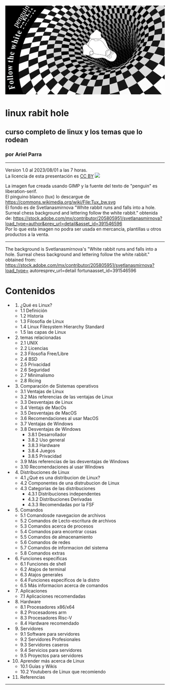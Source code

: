 ![bg](./img/rabithole.png)
# linux rabit hole
## curso completo de linux y los temas que lo rodean
### por Ariel Parra

---

Version 1.0 al 2023/08/01 a las 7 horas. <br>
La licencia de esta presentación es [CC BY](https://creativecommons.org/licenses/by/4.0/) ![](https://licensebuttons.net/l/by/3.0/88x31.png)

La imagen fue creada usando GIMP y la fuente del texto de "penguin" es liberation-serif. <br>
El pinguino blanco (tux) lo descargue de https://commons.wikimedia.org/wiki/File:Tux_bw.svg <br>
El fondo es de Svetlanasmirnova "White rabbit runs and falls into a hole. Surreal chess background and lettering follow the white rabbit." obtenida de: https://stock.adobe.com/mx/contributor/205805951/svetlanasmirnova?load_type=author&prev_url=detail&asset_id=391546596 <br>
Por lo que esta imagen no podra ser usada en mercancia, plantillas u otros productos a la venta.

---
The background is Svetlanasmirnova's "White rabbit runs and falls into a hole. Surreal chess background and lettering follow the white rabbit." obtained from: https://stock.adobe.com/mx/contributor/205805951/svetlanasmirnova?load_type= autoresprev_url=detail fortunaasset_id=391546596

# Contenidos

- 1. ¿Qué es Linux?
    - 1.1 Definición
    - 1.2 Historia
    - 1.3 Filosofia de Linux
    - 1.4 Linux Filesystem Hierarchy Standard
    - 1.5 las capas de Linux
- 2. temas relacionadas
    - 2.1 UNIX
    - 2.2 Licencias 
    - 2.3 Filosofia Free/Libre 
    - 2.4 BSD
    - 2.5 Privacidad
    - 2.6 Seguridad
    - 2.7 Minimalismo
    - 2.8 Ricing
- 3. Comparación de Sistemas operativos
    - 3.1 Ventajas de Linux
    - 3.2 Más referencias de las ventajas de Linux
    - 3.3 Desventajas de Linux
    - 3.4 Ventajs de MacOs
    - 3.5 Desventajas de MacOS
    - 3.6 Recomendaciones al usar MacOS
    - 3.7 Ventajas de Windows
    - 3.8 Desventajas de Windows
        - 3.8.1 Desarrollador
        - 3.8.2 Uso general
        - 3.8.3 Hardware
        - 3.8.4 Juegos
        - 3.8.5 Privacidad
    - 3.9 Más referencias de las desventajas de Windows
    - 3.10 Recomendaciones al usar Windows
- 4. Distribuciones de Linux
    - 4.1 ¿Qué es una distribucion de Linux?
    - 4.2 Componentes de una distrubucion de Linux
    - 4.3 Categorias de las distribuciones
        - 4.3.1 Distribuciones independentes 
        - 4.3.2 Distribuciones Derivadas 
        - 4.3.3 Recomendadas por la FSF 
- 5. Comandos
    - 5.1 Comandosde navegacion de archivos
    - 5.2 Comandos de Lecto-escritura de archivos 
    - 5.3 Comandos acerca de procesos
    - 5.4 Comandos para encontrar cosas
    - 5.5 Comandos de almacenamiento
    - 5.6 Comandos de redes
    - 5.7 Comandos de informacion del sistema
    - 5.8 Comandos extras
- 6. Funciones especificas
    - 6.1 Funciones de shell 
    - 6.2 Atajos de terminal
    - 6.3 Atajos generales
    - 6.4 Funciones especificos de la distro
    - 6.5 Más informacion acerca de comandos
- 7. Aplicaciones
    - 7.1 Aplicaciones recomendadas
- 8. Hardware
    - 8.1 Procesadores x86/x64
    - 8.2 Procesadores arm
    - 8.3 Procesadores Risc-V
    - 8.4 Hardware recomendado
- 9. Servidores
    - 9.1 Software para servidores
    - 9.2 Servidores Profesionales
    - 9.3 Servidores caseros
    - 9.4 Servicios para servidores
    - 9.5 Proyectos para servidores
- 10. Aprender más acerca de Linux
    - 10.1 Guías y Wikis
    - 10.2 Youtubers de Linux que recomiendo
- 11. Referencias

---